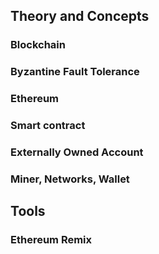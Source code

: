 ## Theory and Concepts

### Blockchain

### Byzantine Fault Tolerance

### Ethereum

### Smart contract

### Externally Owned Account

### Miner, Networks, Wallet

## Tools

### Ethereum Remix
